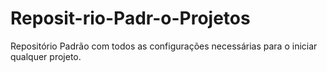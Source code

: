 # Reposit-rio-Padr-o-Projetos
Repositório Padrão com todos as configurações necessárias para o iniciar qualquer projeto.
